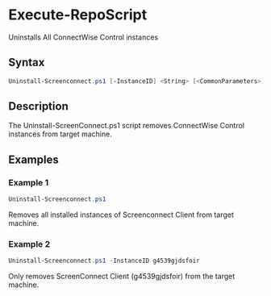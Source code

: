 # Execute-RepoScript

Uninstalls All ConnectWise Control instances

## Syntax
```PowerShell
Uninstall-Screenconnect.ps1 [-InstanceID] <String> [<CommonParameters>]
```
## Description

The Uninstall-ScreenConnect.ps1 script removes ConnectWise Control instances from target machine.

## Examples


###  Example 1 
```PowerShell
Uninstall-Screenconnect.ps1
```

Removes all installed instances of Screenconnect Client from target machine.

###  Example 2 
```PowerShell
Uninstall-Screenconnect.ps1 -InstanceID g4539gjdsfoir
```

Only removes ScreenConnect Client (g4539gjdsfoir) from the target machine.